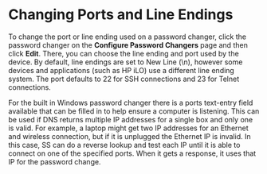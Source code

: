 [title]: # (Changing Ports and Line Endings)
[tags]: # (Changing Ports and Line Endings)
[priority]: # (1000)

# Changing Ports and Line Endings

To change the port or line ending used on a password changer, click the password changer on the **Configure Password Changers** page and then click **Edit**. There, you can choose the line ending and port used by the device. By default, line endings are set to New Line (\n), however some devices and applications (such as HP iLO) use a different line ending system. The port defaults to 22 for SSH connections and 23 for Telnet connections.

For the built in Windows password changer there is a ports text-entry field available that can be filled in to help ensure a computer is listening. This can be used if DNS returns multiple IP addresses for a single box and only one is valid. For example, a laptop might get two IP addresses for an Ethernet and wireless connection, but if it is unplugged the Ethernet IP is invalid. In this case, SS can do a reverse lookup and test each IP until it is able to connect on one of the specified ports. When it gets a response, it uses that IP for the password change.
